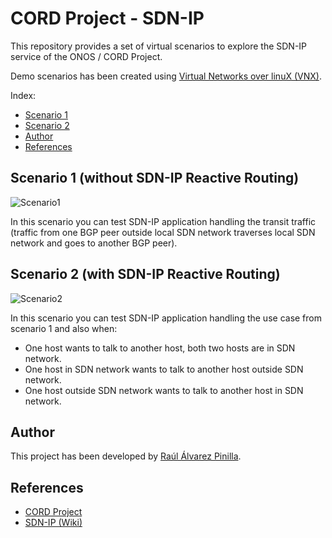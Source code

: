 # CORD Project - SDN-IP

This repository provides a set of virtual scenarios to explore the SDN-IP service of the ONOS / CORD Project.

Demo scenarios has been created using [Virtual Networks over linuX (VNX)](http://www.dit.upm.es/~vnx/).

Index:
- [Scenario 1](https://github.com/ralvarep/CORD-SDN-IP#scenario-1-without-sdn-ip-reactive-routing)
- [Scenario 2](https://github.com/ralvarep/CORD-SDN-IP#scenario-2-with-sdn-ip-reactive-routing)
- [Author](https://github.com/ralvarep/CORD-SDN-IP#author)
- [References](https://github.com/ralvarep/CORD-SDN-IP#references)


## Scenario 1 (without SDN-IP Reactive Routing)

![Scenario1](https://raw.githubusercontent.com/ralvarep/CORD-SDN-IP/master/scenario_1/img/scenario.png)

In this scenario you can test SDN-IP application handling the transit traffic (traffic from one BGP peer outside local SDN network traverses local SDN network and goes to another BGP peer).


## Scenario 2 (with SDN-IP Reactive Routing)

![Scenario2](https://raw.githubusercontent.com/ralvarep/CORD-SDN-IP/master/scenario_2/img/scenario.png)

In this scenario you can test SDN-IP application handling the use case from scenario 1 and also when:
* One host wants to talk to another host, both two hosts are in SDN network.
* One host in SDN network wants to talk to another host outside SDN network.
* One host outside SDN network wants to talk to another host in SDN network.


## Author

This project has been developed by [Raúl Álvarez Pinilla](https://es.linkedin.com/in/raulalvarezpinilla).


## References

 *  [CORD Project](http://opencord.org/)
 *  [SDN-IP (Wiki)](https://wiki.onosproject.org/display/ONOS/SDN-IP)
